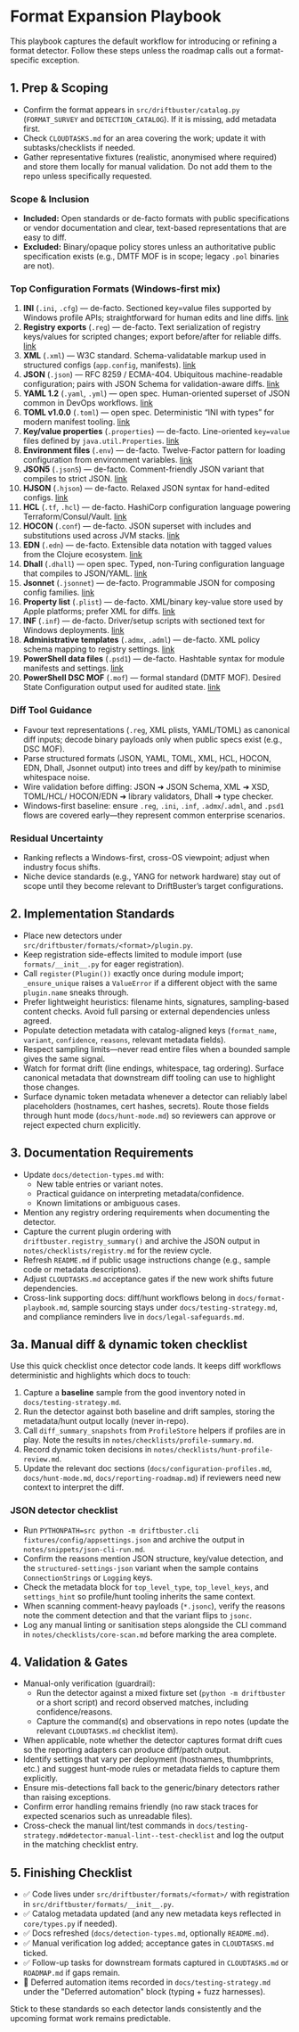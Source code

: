 # Format Expansion Playbook

This playbook captures the default workflow for introducing or refining a
format detector. Follow these steps unless the roadmap calls out a
format-specific exception.

## 1. Prep & Scoping

- Confirm the format appears in `src/driftbuster/catalog.py` (`FORMAT_SURVEY`
  and `DETECTION_CATALOG`). If it is missing, add metadata first.
- Check `CLOUDTASKS.md` for an area covering the work; update it with
  subtasks/checklists if needed.
- Gather representative fixtures (realistic, anonymised where required) and
  store them locally for manual validation. Do not add them to the repo unless
  specifically requested.

### Scope & Inclusion

- **Included:** Open standards or de-facto formats with public specifications
  or vendor documentation and clear, text-based representations that are easy
  to diff.
- **Excluded:** Binary/opaque policy stores unless an authoritative public
  specification exists (e.g., DMTF MOF is in scope; legacy `.pol` binaries are
  not).

### Top Configuration Formats (Windows-first mix)

1. **INI** (`.ini`, `.cfg`) — de-facto. Sectioned key=value files supported by
   Windows profile APIs; straightforward for human edits and line diffs. [link](https://learn.microsoft.com/en-us/windows/win32/api/winbase/nf-winbase-getprivateprofilestring)
2. **Registry exports** (`.reg`) — de-facto. Text serialization of registry
   keys/values for scripted changes; export before/after for reliable diffs. [link](https://support.microsoft.com/en-us/topic/how-to-add-modify-or-delete-registry-subkeys-and-values-by-using-a-reg-file-9c7f37cf-a5e9-e1cd-c4fa-2a26218a1a23)
3. **XML** (`.xml`) — W3C standard. Schema-validatable markup used in
   structured configs (`app.config`, manifests). [link](https://www.w3.org/TR/xml/)
4. **JSON** (`.json`) — RFC 8259 / ECMA-404. Ubiquitous machine-readable
   configuration; pairs with JSON Schema for validation-aware diffs. [link](https://datatracker.ietf.org/doc/html/rfc8259)
5. **YAML 1.2** (`.yaml`, `.yml`) — open spec. Human-oriented superset of JSON
   common in DevOps workflows. [link](https://yaml.org/spec/1.2.2/)
6. **TOML v1.0.0** (`.toml`) — open spec. Deterministic “INI with types” for
   modern manifest tooling. [link](https://toml.io/en/v1.0.0)
7. **Key/value properties** (`.properties`) — de-facto. Line-oriented
   `key=value` files defined by `java.util.Properties`. [link](https://docs.oracle.com/javase/8/docs/api/java/util/Properties.html)
8. **Environment files** (`.env`) — de-facto. Twelve-Factor pattern for loading
   configuration from environment variables. [link](https://12factor.net/config)
9. **JSON5** (`.json5`) — de-facto. Comment-friendly JSON variant that compiles
   to strict JSON. [link](https://spec.json5.org/)
10. **HJSON** (`.hjson`) — de-facto. Relaxed JSON syntax for hand-edited
    configs. [link](https://hjson.github.io/)
11. **HCL** (`.tf`, `.hcl`) — de-facto. HashiCorp configuration language powering
    Terraform/Consul/Vault. [link](https://github.com/hashicorp/hcl)
12. **HOCON** (`.conf`) — de-facto. JSON superset with includes and
    substitutions used across JVM stacks. [link](https://github.com/lightbend/config)
13. **EDN** (`.edn`) — de-facto. Extensible data notation with tagged values
    from the Clojure ecosystem. [link](https://github.com/edn-format/edn)
14. **Dhall** (`.dhall`) — open spec. Typed, non-Turing configuration language
    that compiles to JSON/YAML. [link](https://dhall-lang.org/)
15. **Jsonnet** (`.jsonnet`) — de-facto. Programmable JSON for composing config
    families. [link](https://jsonnet.org/)
16. **Property list** (`.plist`) — de-facto. XML/binary key-value store used by
    Apple platforms; prefer XML for diffs. [link](https://developer.apple.com/library/archive/documentation/General/Conceptual/DevPedia-CocoaCore/PropertyList.html)
17. **INF** (`.inf`) — de-facto. Driver/setup scripts with sectioned text for
    Windows deployments. [link](https://learn.microsoft.com/en-us/windows/win32/setupapi/about-inf-files)
18. **Administrative templates** (`.admx`, `.adml`) — de-facto. XML policy
    schema mapping to registry settings. [link](https://learn.microsoft.com/en-us/previous-versions/windows/desktop/policy/admx-schema)
19. **PowerShell data files** (`.psd1`) — de-facto. Hashtable syntax for module
    manifests and settings. [link](https://learn.microsoft.com/en-us/powershell/module/microsoft.powershell.core/about/about_data_files)
20. **PowerShell DSC MOF** (`.mof`) — formal standard (DMTF MOF). Desired State
    Configuration output used for audited state. [link](https://learn.microsoft.com/en-us/powershell/dsc/configurations/write-compile-apply-configuration)

### Diff Tool Guidance

- Favour text representations (`.reg`, XML plists, YAML/TOML) as canonical diff
  inputs; decode binary payloads only when public specs exist (e.g., DSC MOF).
- Parse structured formats (JSON, YAML, TOML, XML, HCL, HOCON, EDN, Dhall,
  Jsonnet output) into trees and diff by key/path to minimise whitespace noise.
- Wire validation before diffing: JSON ➜ JSON Schema, XML ➜ XSD, TOML/HCL/
  HOCON/EDN ➜ library validators, Dhall ➜ type checker.
- Windows-first baseline: ensure `.reg`, `.ini`, `.inf`, `.admx`/`.adml`, and
  `.psd1` flows are covered early—they represent common enterprise scenarios.

### Residual Uncertainty

- Ranking reflects a Windows-first, cross-OS viewpoint; adjust when industry
  focus shifts.
- Niche device standards (e.g., YANG for network hardware) stay out of scope
  until they become relevant to DriftBuster’s target configurations.

## 2. Implementation Standards

- Place new detectors under `src/driftbuster/formats/<format>/plugin.py`.
- Keep registration side-effects limited to module import (use
  `formats/__init__.py` for eager registration).
- Call `register(Plugin())` exactly once during module import; `_ensure_unique`
  raises a `ValueError` if a different object with the same `plugin.name`
  sneaks through.
- Prefer lightweight heuristics: filename hints, signatures, sampling-based
  content checks. Avoid full parsing or external dependencies unless agreed.
- Populate detection metadata with catalog-aligned keys (`format_name`,
  `variant`, `confidence`, `reasons`, relevant metadata fields).
- Respect sampling limits—never read entire files when a bounded sample gives
  the same signal.
- Watch for format drift (line endings, whitespace, tag ordering). Surface
  canonical metadata that downstream diff tooling can use to highlight those
  changes.
- Surface dynamic token metadata whenever a detector can reliably label
  placeholders (hostnames, cert hashes, secrets). Route those fields through
  hunt mode (`docs/hunt-mode.md`) so reviewers can approve or reject expected
  churn explicitly.

## 3. Documentation Requirements

- Update `docs/detection-types.md` with:
  - New table entries or variant notes.
  - Practical guidance on interpreting metadata/confidence.
  - Known limitations or ambiguous cases.
- Mention any registry ordering requirements when documenting the detector.
- Capture the current plugin ordering with `driftbuster.registry_summary()` and
  archive the JSON output in `notes/checklists/registry.md` for the review
  cycle.
- Refresh `README.md` if public usage instructions change (e.g., sample code or
  metadata descriptions).
- Adjust `CLOUDTASKS.md` acceptance gates if the new work shifts future
  dependencies.
- Cross-link supporting docs: diff/hunt workflows belong in
  `docs/format-playbook.md`, sample sourcing stays under
  `docs/testing-strategy.md`, and compliance reminders live in
  `docs/legal-safeguards.md`.

## 3a. Manual diff & dynamic token checklist

Use this quick checklist once detector code lands. It keeps diff workflows
deterministic and highlights which docs to touch:

1. Capture a **baseline** sample from the good inventory noted in
   `docs/testing-strategy.md`.
2. Run the detector against both baseline and drift samples, storing the
   metadata/hunt output locally (never in-repo).
3. Call `diff_summary_snapshots` from `ProfileStore` helpers if profiles are in
   play. Note the results in `notes/checklists/profile-summary.md`.
4. Record dynamic token decisions in `notes/checklists/hunt-profile-review.md`.
5. Update the relevant doc sections (`docs/configuration-profiles.md`,
   `docs/hunt-mode.md`, `docs/reporting-roadmap.md`) if reviewers need new
   context to interpret the diff.

### JSON detector checklist

- Run `PYTHONPATH=src python -m driftbuster.cli fixtures/config/appsettings.json`
  and archive the output in `notes/snippets/json-cli-run.md`.
- Confirm the reasons mention JSON structure, key/value detection, and the
  `structured-settings-json` variant when the sample contains
  `ConnectionStrings` or `Logging` keys.
- Check the metadata block for `top_level_type`, `top_level_keys`, and
  `settings_hint` so profile/hunt tooling inherits the same context.
- When scanning comment-heavy payloads (`*.jsonc`), verify the reasons note the
  comment detection and that the variant flips to `jsonc`.
- Log any manual linting or sanitisation steps alongside the CLI command in
  `notes/checklists/core-scan.md` before marking the area complete.

## 4. Validation & Gates

- Manual-only verification (guardrail):
  - Run the detector against a mixed fixture set (`python -m driftbuster` or a
    short script) and record observed matches, including confidence/reasons.
  - Capture the command(s) and observations in repo notes (update the relevant
    `CLOUDTASKS.md` checklist item).
- When applicable, note whether the detector captures format drift cues so the
  reporting adapters can produce diff/patch output.
- Identify settings that vary per deployment (hostnames, thumbprints, etc.) and
  suggest hunt-mode rules or metadata fields to capture them explicitly.
- Ensure mis-detections fall back to the generic/binary detectors rather than
  raising exceptions.
- Confirm error handling remains friendly (no raw stack traces for expected
  scenarios such as unreadable files).
- Cross-check the manual lint/test commands in
  `docs/testing-strategy.md#detector-manual-lint--test-checklist` and log the
  output in the matching checklist entry.

## 5. Finishing Checklist

- ✅ Code lives under `src/driftbuster/formats/<format>/` with registration in
  `src/driftbuster/formats/__init__.py`.
- ✅ Catalog metadata updated (and any new metadata keys reflected in
  `core/types.py` if needed).
- ✅ Docs refreshed (`docs/detection-types.md`, optionally `README.md`).
- ✅ Manual verification log added; acceptance gates in `CLOUDTASKS.md` ticked.
- ✅ Follow-up tasks for downstream formats captured in `CLOUDTASKS.md` or
  `ROADMAP.md` if gaps remain.
- 🚧 Deferred automation items recorded in `docs/testing-strategy.md` under the
  "Deferred automation" block (typing + fuzz harnesses).

Stick to these standards so each detector lands consistently and the upcoming
format work remains predictable.
